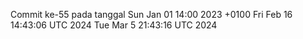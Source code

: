 Commit ke-55 pada tanggal Sun Jan 01 14:00 2023 +0100
Fri Feb 16 14:43:06 UTC 2024
Tue Mar  5 21:43:16 UTC 2024
